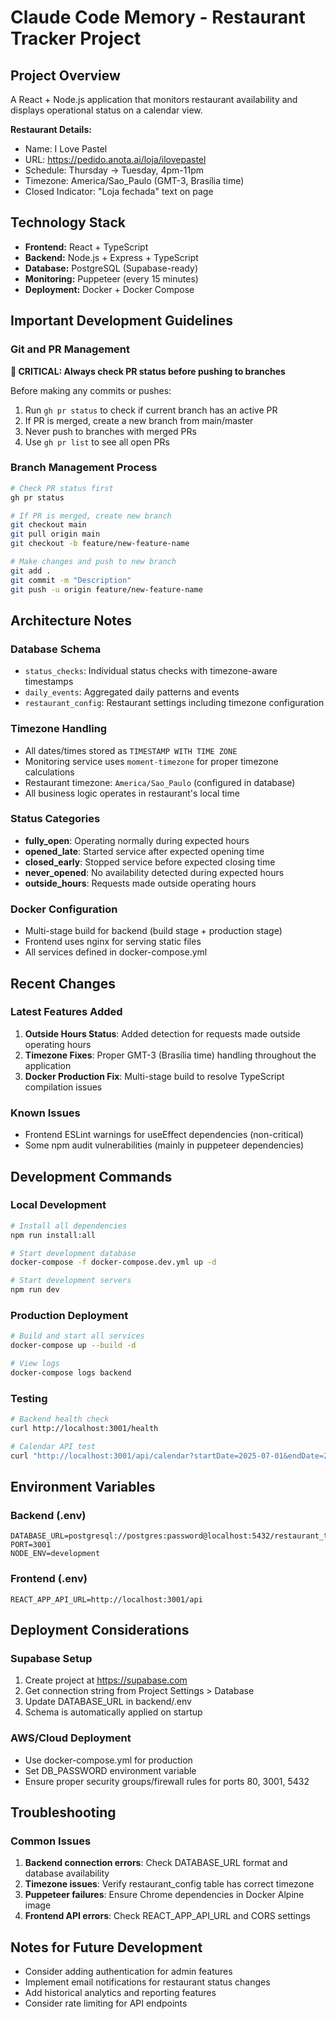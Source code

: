 # Claude Code Memory - Restaurant Tracker Project

## Project Overview
A React + Node.js application that monitors restaurant availability and displays operational status on a calendar view.

**Restaurant Details:**
- Name: I Love Pastel
- URL: https://pedido.anota.ai/loja/ilovepastel
- Schedule: Thursday → Tuesday, 4pm-11pm
- Timezone: America/Sao_Paulo (GMT-3, Brasília time)
- Closed Indicator: "Loja fechada" text on page

## Technology Stack
- **Frontend:** React + TypeScript
- **Backend:** Node.js + Express + TypeScript
- **Database:** PostgreSQL (Supabase-ready)
- **Monitoring:** Puppeteer (every 15 minutes)
- **Deployment:** Docker + Docker Compose

## Important Development Guidelines

### Git and PR Management
**🚨 CRITICAL: Always check PR status before pushing to branches**

Before making any commits or pushes:
1. Run `gh pr status` to check if current branch has an active PR
2. If PR is merged, create a new branch from main/master
3. Never push to branches with merged PRs
4. Use `gh pr list` to see all open PRs

### Branch Management Process
```bash
# Check PR status first
gh pr status

# If PR is merged, create new branch
git checkout main
git pull origin main
git checkout -b feature/new-feature-name

# Make changes and push to new branch
git add .
git commit -m "Description"
git push -u origin feature/new-feature-name
```

## Architecture Notes

### Database Schema
- `status_checks`: Individual status checks with timezone-aware timestamps
- `daily_events`: Aggregated daily patterns and events
- `restaurant_config`: Restaurant settings including timezone configuration

### Timezone Handling
- All dates/times stored as `TIMESTAMP WITH TIME ZONE`
- Monitoring service uses `moment-timezone` for proper timezone calculations
- Restaurant timezone: `America/Sao_Paulo` (configured in database)
- All business logic operates in restaurant's local time

### Status Categories
- **fully_open**: Operating normally during expected hours
- **opened_late**: Started service after expected opening time
- **closed_early**: Stopped service before expected closing time
- **never_opened**: No availability detected during expected hours
- **outside_hours**: Requests made outside operating hours

### Docker Configuration
- Multi-stage build for backend (build stage + production stage)
- Frontend uses nginx for serving static files
- All services defined in docker-compose.yml

## Recent Changes

### Latest Features Added
1. **Outside Hours Status**: Added detection for requests made outside operating hours
2. **Timezone Fixes**: Proper GMT-3 (Brasília time) handling throughout the application
3. **Docker Production Fix**: Multi-stage build to resolve TypeScript compilation issues

### Known Issues
- Frontend ESLint warnings for useEffect dependencies (non-critical)
- Some npm audit vulnerabilities (mainly in puppeteer dependencies)

## Development Commands

### Local Development
```bash
# Install all dependencies
npm run install:all

# Start development database
docker-compose -f docker-compose.dev.yml up -d

# Start development servers
npm run dev
```

### Production Deployment
```bash
# Build and start all services
docker-compose up --build -d

# View logs
docker-compose logs backend
```

### Testing
```bash
# Backend health check
curl http://localhost:3001/health

# Calendar API test
curl "http://localhost:3001/api/calendar?startDate=2025-07-01&endDate=2025-07-31"
```

## Environment Variables

### Backend (.env)
```
DATABASE_URL=postgresql://postgres:password@localhost:5432/restaurant_tracker
PORT=3001
NODE_ENV=development
```

### Frontend (.env)
```
REACT_APP_API_URL=http://localhost:3001/api
```

## Deployment Considerations

### Supabase Setup
1. Create project at https://supabase.com
2. Get connection string from Project Settings > Database
3. Update DATABASE_URL in backend/.env
4. Schema is automatically applied on startup

### AWS/Cloud Deployment
- Use docker-compose.yml for production
- Set DB_PASSWORD environment variable
- Ensure proper security groups/firewall rules for ports 80, 3001, 5432

## Troubleshooting

### Common Issues
1. **Backend connection errors**: Check DATABASE_URL format and database availability
2. **Timezone issues**: Verify restaurant_config table has correct timezone
3. **Puppeteer failures**: Ensure Chrome dependencies in Docker Alpine image
4. **Frontend API errors**: Check REACT_APP_API_URL and CORS settings

## Notes for Future Development
- Consider adding authentication for admin features
- Implement email notifications for restaurant status changes
- Add historical analytics and reporting features
- Consider rate limiting for API endpoints
